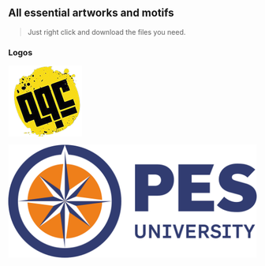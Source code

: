 ## All essential artworks and motifs
> Just right click and download the files you need.

### Logos 
![QQC Logo](../_media/logos/qqc_logo.png ':size=100')


![PESU Logo](../_media/logos/pesu_logo.png ':size=100')
